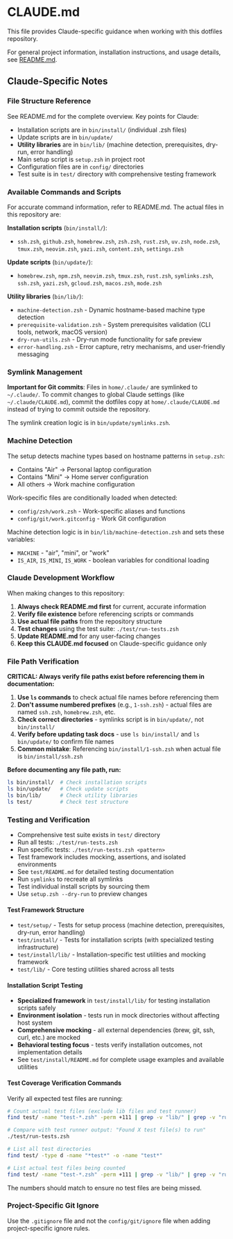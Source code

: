 # CLAUDE.md

This file provides Claude-specific guidance when working with this dotfiles repository.

For general project information, installation instructions, and usage details, see [README.md](README.md).

## Claude-Specific Notes

### File Structure Reference
See README.md for the complete overview. Key points for Claude:

- Installation scripts are in `bin/install/` (individual .zsh files)
- Update scripts are in `bin/update/` 
- **Utility libraries** are in `bin/lib/` (machine detection, prerequisites, dry-run, error handling)
- Main setup script is `setup.zsh` in project root
- Configuration files are in `config/` directories
- Test suite is in `test/` directory with comprehensive testing framework

### Available Commands and Scripts

For accurate command information, refer to README.md. The actual files in this repository are:

**Installation scripts** (`bin/install/`):
- `ssh.zsh`, `github.zsh`, `homebrew.zsh`, `zsh.zsh`, `rust.zsh`, `uv.zsh`, `node.zsh`, `tmux.zsh`, `neovim.zsh`, `yazi.zsh`, `content.zsh`, `settings.zsh`

**Update scripts** (`bin/update/`):
- `homebrew.zsh`, `npm.zsh`, `neovim.zsh`, `tmux.zsh`, `rust.zsh`, `symlinks.zsh`, `ssh.zsh`, `yazi.zsh`, `gcloud.zsh`, `macos.zsh`, `mode.zsh`

**Utility libraries** (`bin/lib/`):
- `machine-detection.zsh` - Dynamic hostname-based machine type detection
- `prerequisite-validation.zsh` - System prerequisites validation (CLI tools, network, macOS version)
- `dry-run-utils.zsh` - Dry-run mode functionality for safe preview
- `error-handling.zsh` - Error capture, retry mechanisms, and user-friendly messaging

### Symlink Management

**Important for Git commits**: Files in `home/.claude/` are symlinked to `~/.claude/`. To commit changes to global Claude settings (like `~/.claude/CLAUDE.md`), commit the dotfiles copy at `home/.claude/CLAUDE.md` instead of trying to commit outside the repository.

The symlink creation logic is in `bin/update/symlinks.zsh`.

### Machine Detection

The setup detects machine types based on hostname patterns in `setup.zsh`:
- Contains "Air" → Personal laptop configuration  
- Contains "Mini" → Home server configuration
- All others → Work machine configuration

Work-specific files are conditionally loaded when detected:
- `config/zsh/work.zsh` - Work-specific aliases and functions
- `config/git/work.gitconfig` - Work Git configuration

Machine detection logic is in `bin/lib/machine-detection.zsh` and sets these variables:
- `MACHINE` - "air", "mini", or "work"
- `IS_AIR`, `IS_MINI`, `IS_WORK` - boolean variables for conditional loading

### Claude Development Workflow

When making changes to this repository:

1. **Always check README.md first** for current, accurate information
2. **Verify file existence** before referencing scripts or commands
3. **Use actual file paths** from the repository structure
4. **Test changes** using the test suite: `./test/run-tests.zsh`
5. **Update README.md** for any user-facing changes
6. **Keep this CLAUDE.md focused** on Claude-specific guidance only

### File Path Verification

**CRITICAL: Always verify file paths exist before referencing them in documentation:**

1. **Use `ls` commands** to check actual file names before referencing them
2. **Don't assume numbered prefixes** (e.g., `1-ssh.zsh`) - actual files are named `ssh.zsh`, `homebrew.zsh`, etc.
3. **Check correct directories** - symlinks script is in `bin/update/`, not `bin/install/`
4. **Verify before updating task docs** - use `ls bin/install/` and `ls bin/update/` to confirm file names
5. **Common mistake**: Referencing `bin/install/1-ssh.zsh` when actual file is `bin/install/ssh.zsh`

**Before documenting any file path, run:**
```bash
ls bin/install/  # Check installation scripts
ls bin/update/   # Check update scripts  
ls bin/lib/      # Check utility libraries
ls test/         # Check test structure
```

### Testing and Verification

- Comprehensive test suite exists in `test/` directory
- Run all tests: `./test/run-tests.zsh`
- Run specific tests: `./test/run-tests.zsh <pattern>`
- Test framework includes mocking, assertions, and isolated environments
- See `test/README.md` for detailed testing documentation
- Run `symlinks` to recreate all symlinks
- Test individual install scripts by sourcing them
- Use `setup.zsh --dry-run` to preview changes

#### Test Framework Structure

- `test/setup/` - Tests for setup process (machine detection, prerequisites, dry-run, error handling)
- `test/install/` - Tests for installation scripts (with specialized testing infrastructure)
- `test/install/lib/` - Installation-specific test utilities and mocking framework
- `test/lib/` - Core testing utilities shared across all tests

#### Installation Script Testing

- **Specialized framework** in `test/install/lib/` for testing installation scripts safely
- **Environment isolation** - tests run in mock directories without affecting host system
- **Comprehensive mocking** - all external dependencies (brew, git, ssh, curl, etc.) are mocked
- **Behavioral testing focus** - tests verify installation outcomes, not implementation details
- See `test/install/README.md` for complete usage examples and available utilities

#### Test Coverage Verification Commands

Verify all expected test files are running:

```bash
# Count actual test files (exclude lib files and test runner)
find test/ -name "test-*.zsh" -perm +111 | grep -v "lib/" | grep -v "run-tests.zsh" | wc -l

# Compare with test runner output: "Found X test file(s) to run"
./test/run-tests.zsh

# List all test directories
find test/ -type d -name "*test*" -o -name "test*"

# List actual test files being counted
find test/ -name "test-*.zsh" -perm +111 | grep -v "lib/" | grep -v "run-tests.zsh"
```

The numbers should match to ensure no test files are being missed.

### Project-Specific Git Ignore
Use the `.gitignore` file and not the `config/git/ignore` file when adding project-specific ignore rules.